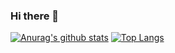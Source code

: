 ### Hi there 👋

<!--
**jonfaal/jonfaal** is a ✨ _special_ ✨ repository because its `README.md` (this file) appears on your GitHub profile.

Here are some ideas to get you started:

- 🔭 I’m currently working on ...
- 🌱 I’m currently learning ...
- 👯 I’m looking to collaborate on ...
- 🤔 I’m looking for help with ...
- 💬 Ask me about ...
- 📫 How to reach me: ...
- 😄 Pronouns: ...
- ⚡ Fun fact: ...
-->
[![Anurag's github stats](https://github-readme-stats.vercel.app/api?username=jonfaal)](https://github.com/anuraghazra/github-readme-stats)
[![Top Langs](https://github-readme-stats.vercel.app/api/top-langs/?username=jonfaal&layout=compact)](https://github.com/anuraghazra/github-readme-stats)
